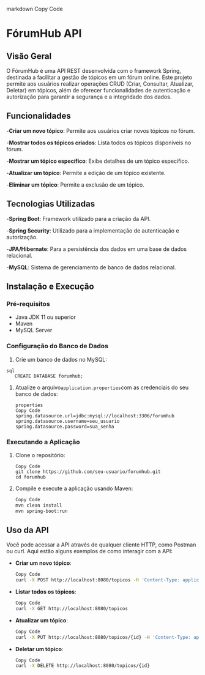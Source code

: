 markdown
Copy Code

# FórumHub API

## Visão Geral

O FórumHub é uma API REST desenvolvida com o framework Spring, destinada a facilitar a gestão de tópicos em um fórum
online. Este projeto permite aos usuários realizar operações CRUD (Criar, Consultar, Atualizar, Deletar) em tópicos,
além de oferecer funcionalidades de autenticação e autorização para garantir a segurança e a integridade dos dados.

## Funcionalidades

-**Criar um novo tópico**: Permite aos usuários criar novos tópicos no fórum.

-**Mostrar todos os tópicos criados**: Lista todos os tópicos disponíveis no fórum.

-**Mostrar um tópico específico**: Exibe detalhes de um tópico específico.

-**Atualizar um tópico**: Permite a edição de um tópico existente.

-**Eliminar um tópico**: Permite a exclusão de um tópico.

## Tecnologias Utilizadas

-**Spring Boot**: Framework utilizado para a criação da API.

-**Spring Security**: Utilizado para a implementação de autenticação e autorização.

-**JPA/Hibernate**: Para a persistência dos dados em uma base de dados relacional.

-**MySQL**: Sistema de gerenciamento de banco de dados relacional.

## Instalação e Execução

### Pré-requisitos

- Java JDK 11 ou superior
- Maven
- MySQL Server

### Configuração do Banco de Dados

1. Crie um banco de dados no MySQL:

```
sql
   CREATE DATABASE forumhub;
```

1. Atualize o arquivo`application.properties`com as credenciais do seu banco de dados:

    ```
    properties
    Copy Code
    spring.datasource.url=jdbc:mysql://localhost:3306/forumhub
    spring.datasource.username=seu_usuario
    spring.datasource.password=sua_senha
    
    ```

### Executando a Aplicação

1. Clone o repositório:

    ```shell
    Copy Code
    git clone https://github.com/seu-usuario/forumhub.git
    cd forumhub
    
    ```

2. Compile e execute a aplicação usando Maven:

    ```bash
    Copy Code
    mvn clean install
    mvn spring-boot:run
    
    ```

## Uso da API

Você pode acessar a API através de qualquer cliente HTTP, como Postman ou curl. Aqui estão alguns exemplos de como
interagir com a API:

- **Criar um novo tópico**:

    ```bash
    Copy Code
    curl -X POST http://localhost:8080/topicos -H 'Content-Type: application/json' -d '{"titulo": "Novo Tópico", "conteudo": "Conteúdo do novo tópico"}'
    ```

- **Listar todos os tópicos**:

    ```bash
    Copy Code
    curl -X GET http://localhost:8080/topicos
    ```

- **Atualizar um tópico**:

    ```bash
    Copy Code
    curl -X PUT http://localhost:8080/topicos/{id} -H 'Content-Type: application/json' -d '{"titulo": "Título Atualizado", "conteudo": "Conteúdo atualizado"}'
    ```

- **Deletar um tópico**:

    ```bash
    Copy Code
    curl -X DELETE http://localhost:8080/topicos/{id}
    ```